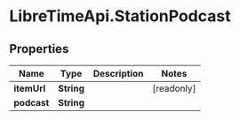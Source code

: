 # LibreTimeApi.StationPodcast

## Properties

Name | Type | Description | Notes
------------ | ------------- | ------------- | -------------
**itemUrl** | **String** |  | [readonly] 
**podcast** | **String** |  | 



